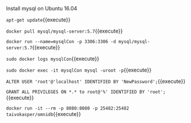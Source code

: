 Install mysql on Ubuntu 16.04

`apt-get update`{{execute}}

`docker pull mysql/mysql-server:5.7`{{execute}}

`docker run --name=mysqlCon -p 3306:3306 -d mysql/mysql-server:5.7`{{execute}}

`sudo docker logs mysqlCon`{{execute}}

`sudo docker exec -it mysqlCon mysql -uroot -p`{{execute}}

`ALTER USER 'root'@'localhost' IDENTIFIED BY 'NewPassword';`{{execute}}

`GRANT ALL PRIVILEGES ON *.* to root@'%' IDENTIFIED BY 'root';`{{execute}}


`docker run -it --rm -p 8080:8080 -p 25482:25482 taivokasper/omnidb`{{execute}}